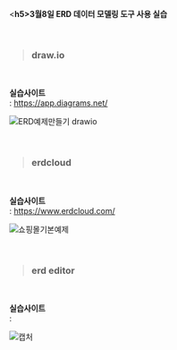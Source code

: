 <**h5>3월8일 ERD 데이터 모델링 도구 사용 실습</h5>**

</br>

> **<h3>draw.io</h3>**

</br>

**실습사이트** </br>
  : https://app.diagrams.net/ </br> 

![ERD예제만들기 drawio](https://github.com/parkes811-inu/tjoeunFullStackAcademy/assets/75926505/209fe1d8-c92a-4e53-98ad-bbd3bcc551ab)

</br>

> **<h3>erdcloud</h3>**

</br>

**실습사이트** </br>
  : https://www.erdcloud.com/ </br>

![쇼핑몰기본예제](https://github.com/parkes811-inu/tjoeunFullStackAcademy/assets/75926505/72a3461e-2010-494e-88c5-b573bec11c50)

</br>

> **<h3>erd editor</h3>**

</br>

**실습사이트** </br>
  : </br>
  
![캡처](https://github.com/parkes811-inu/tjoeunFullStackAcademy/assets/75926505/93cdc7f3-ab88-452c-bb8a-d5d598777b6e)

</br> 

